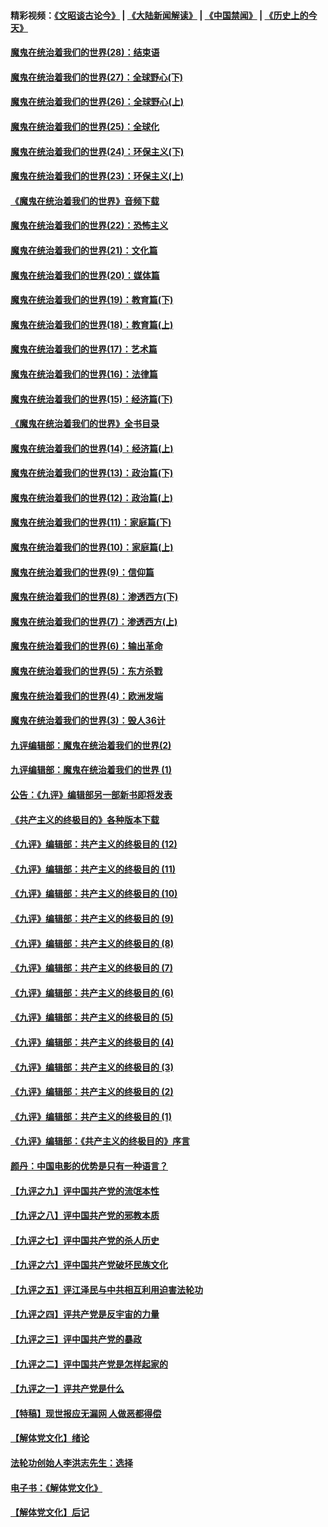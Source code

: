 #### 精彩视频：[《文昭谈古论今》](https://github.com/gfw-breaker/wenzhao/blob/master/README.md?t=01021230) | [《大陆新闻解读》](https://github.com/gfw-breaker/ntdtv-comedy/blob/master/README.md?t=01021230) | [《中国禁闻》](https://github.com/gfw-breaker/ntdtv-news/blob/master/README.md?t=01021230) | [《历史上的今天》](https://github.com/gfw-breaker/today-in-history/blob/master/README.md?t=01021230) 

#### [魔鬼在统治着我们的世界(28)：结束语](../pages/nsc422/n10936246.md?t=01021230) 

#### [魔鬼在统治着我们的世界(27)：全球野心(下)](../pages/nsc422/n10928319.md?t=01021230) 

#### [魔鬼在统治着我们的世界(26)：全球野心(上)](../pages/nsc422/n10900318.md?t=01021230) 

#### [魔鬼在统治着我们的世界(25)：全球化](../pages/nsc422/n10788205.md?t=01021230) 

#### [魔鬼在统治着我们的世界(24)：环保主义(下)](../pages/nsc422/n10695307.md?t=01021230) 

#### [魔鬼在统治着我们的世界(23)：环保主义(上)](../pages/nsc422/n10688613.md?t=01021230) 

#### [《魔鬼在统治着我们的世界》音频下载](../pages/nsc422/n10635553.md?t=01021230) 

#### [魔鬼在统治着我们的世界(22)：恐怖主义](../pages/nsc422/n10614727.md?t=01021230) 

#### [魔鬼在统治着我们的世界(21)：文化篇](../pages/nsc422/n10597706.md?t=01021230) 

#### [魔鬼在统治着我们的世界(20)：媒体篇](../pages/nsc422/n10586579.md?t=01021230) 

#### [魔鬼在统治着我们的世界(19)：教育篇(下)](../pages/nsc422/n10564808.md?t=01021230) 

#### [魔鬼在统治着我们的世界(18)：教育篇(上)](../pages/nsc422/n10526970.md?t=01021230) 

#### [魔鬼在统治着我们的世界(17)：艺术篇](../pages/nsc422/n10499093.md?t=01021230) 

#### [魔鬼在统治着我们的世界(16)：法律篇](../pages/nsc422/n10485969.md?t=01021230) 

#### [魔鬼在统治着我们的世界(15)：经济篇(下)](../pages/nsc422/n10469975.md?t=01021230) 

#### [《魔鬼在统治着我们的世界》全书目录](../pages/nsc422/n10464261.md?t=01021230) 

#### [魔鬼在统治着我们的世界(14)：经济篇(上)](../pages/nsc422/n10457370.md?t=01021230) 

#### [魔鬼在统治着我们的世界(13)：政治篇(下)](../pages/nsc422/n10448270.md?t=01021230) 

#### [魔鬼在统治着我们的世界(12)：政治篇(上)](../pages/nsc422/n10444576.md?t=01021230) 

#### [魔鬼在统治着我们的世界(11)：家庭篇(下)](../pages/nsc422/n10440961.md?t=01021230) 

#### [魔鬼在统治着我们的世界(10)：家庭篇(上)](../pages/nsc422/n10435448.md?t=01021230) 

#### [魔鬼在统治着我们的世界(9)：信仰篇](../pages/nsc422/n10432159.md?t=01021230) 

#### [魔鬼在统治着我们的世界(8)：渗透西方(下)](../pages/nsc422/n10429603.md?t=01021230) 

#### [魔鬼在统治着我们的世界(7)：渗透西方(上)](../pages/nsc422/n10426013.md?t=01021230) 

#### [魔鬼在统治着我们的世界(6)：输出革命](../pages/nsc422/n10421536.md?t=01021230) 

#### [魔鬼在统治着我们的世界(5)：东方杀戮](../pages/nsc422/n10417707.md?t=01021230) 

#### [魔鬼在统治着我们的世界(4)：欧洲发端](../pages/nsc422/n10414890.md?t=01021230) 

#### [魔鬼在统治着我们的世界(3)：毁人36计](../pages/nsc422/n10411583.md?t=01021230) 

#### [九评编辑部：魔鬼在统治着我们的世界(2)](../pages/nsc422/n10410036.md?t=01021230) 

#### [九评编辑部：魔鬼在统治着我们的世界 (1)](../pages/nsc422/n10406825.md?t=01021230) 

#### [公告：《九评》编辑部另一部新书即将发表](../pages/nsc422/n10405104.md?t=01021230) 

#### [《共产主义的终极目的》各种版本下载](../pages/nsc422/n10022138.md?t=01021230) 

#### [《九评》编辑部：共产主义的终极目的 (12)](../pages/nsc422/n9933272.md?t=01021230) 

#### [《九评》编辑部：共产主义的终极目的 (11)](../pages/nsc422/n9924973.md?t=01021230) 

#### [《九评》编辑部：共产主义的终极目的 (10)](../pages/nsc422/n9920883.md?t=01021230) 

#### [《九评》编辑部：共产主义的终极目的 (9)](../pages/nsc422/n9916363.md?t=01021230) 

#### [《九评》编辑部：共产主义的终极目的 (8)](../pages/nsc422/n9912488.md?t=01021230) 

#### [《九评》编辑部：共产主义的终极目的 (7)](../pages/nsc422/n9901176.md?t=01021230) 

#### [《九评》编辑部：共产主义的终极目的 (6)](../pages/nsc422/n9899359.md?t=01021230) 

#### [《九评》编辑部：共产主义的终极目的 (5)](../pages/nsc422/n9893174.md?t=01021230) 

#### [《九评》编辑部：共产主义的终极目的 (4)](../pages/nsc422/n9891246.md?t=01021230) 

#### [《九评》编辑部：共产主义的终极目的 (3)](../pages/nsc422/n9879879.md?t=01021230) 

#### [《九评》编辑部：共产主义的终极目的 (2)](../pages/nsc422/n9876205.md?t=01021230) 

#### [《九评》编辑部：共产主义的终极目的 (1)](../pages/nsc422/n9865857.md?t=01021230) 

#### [《九评》编辑部：《共产主义的终极目的》序言](../pages/nsc422/n9862666.md?t=01021230) 

#### [颜丹：中国电影的优势是只有一种语言？](../pages/nsc422/n9583062.md?t=01021230) 

#### [【九评之九】评中国共产党的流氓本性](../pages/nsc422/n737542.md?t=01021230) 

#### [【九评之八】评中国共产党的邪教本质](../pages/nsc422/n735942.md?t=01021230) 

#### [【九评之七】评中国共产党的杀人历史](../pages/nsc422/n733806.md?t=01021230) 

#### [【九评之六】评中国共产党破坏民族文化](../pages/nsc422/n731667.md?t=01021230) 

#### [【九评之五】评江泽民与中共相互利用迫害法轮功](../pages/nsc422/n730058.md?t=01021230) 

#### [【九评之四】评共产党是反宇宙的力量](../pages/nsc422/n727814.md?t=01021230) 

#### [【九评之三】评中国共产党的暴政](../pages/nsc422/n725597.md?t=01021230) 

#### [【九评之二】评中国共产党是怎样起家的](../pages/nsc422/n723946.md?t=01021230) 

#### [【九评之一】评共产党是什么](../pages/nsc422/n722529.md?t=01021230) 

#### [【特稿】现世报应无漏网 人做恶都得偿](../pages/nsc422/n4215167.md?t=01021230) 

#### [【解体党文化】绪论](../pages/nsc422/n1449356.md?t=01021230) 

#### [法轮功创始人李洪志先生：选择](../pages/nsc422/n3580738.md?t=01021230) 

#### [电子书：《解体党文化》](../pages/nsc422/n1573484.md?t=01021230) 

#### [【解体党文化】后记](../pages/nsc422/n1531999.md?t=01021230) 

